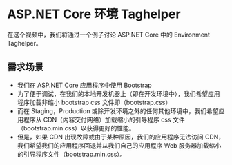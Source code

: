# ASP.NET Core 环境 Taghelper

在这个视频中，我们将通过一个例子讨论 ASP.NET Core 中的 Environment Taghelper。

## 需求场景

- 我们在 ASP.NET Core 应用程序中使用 Bootstrap
- 为了便于调试，在我们的本地开发机器上（即在开发环境中），我们希望应用程序加载非缩小 bootstrap css 文件即（bootstrap.css）
- 而在 Staging，Production 或除开发环境之外的任何其他环境中，我们希望应用程序从 CDN（内容交付网络）加载缩小的引导程序 css 文件（bootstrap.min.css）以获得更好的性能。
- 但是，如果 CDN 出现故障或由于某种原因，我们的应用程序无法访问 CDN，我们希望我们的应用程序回退并从我们自己的应用程序 Web 服务器加载缩小的引导程序文件（bootstrap.min.css）。
